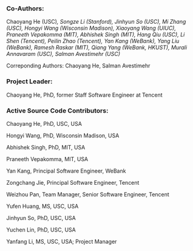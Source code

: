 ### Co-Authors:

Chaoyang He (USC)*, Songze Li (Stanford), Jinhyun So (USC), Mi Zhang (USC), Hongyi Wang (Wisconsin Madison), Xiaoyang Wang (UIUC), Praneeth Vepakomma (MIT), Abhishek Singh (MIT), Hang Qiu (USC), Li Shen (Tencent), Peilin Zhao (Tencent), Yan Kang (WeBank), Yang Liu (WeBank), Ramesh Raskar (MIT), Qiang Yang (WeBank, HKUST), Murali Annavaram (USC), Salman Avestimehr (USC)*

Correponding Authors: Chaoyang He, Salman Avestimehr

### Project Leader:

Chaoyang He, PhD, former Staff Software Engineer at Tencent

### Active Source Code Contributors:
Chaoyang He, PhD, USC, USA

Hongyi Wang, PhD, Wisconsin Madison, USA

Abhishek Singh, PhD, MIT, USA

Praneeth Vepakomma, MIT, USA

Yan Kang, Principal Software Engineer, WeBank

Zongchang Jie, Principal Software Engineer, Tencent

Weizhou Pan, Team Manager, Senior Software Engineer, Tencent

Yufen Huang, MS, USC, USA

Jinhyun So, PhD, USC, USA

Yuchen Lin, PhD, USC, USA

Yanfang Li, MS, USC, USA; Project Manager
